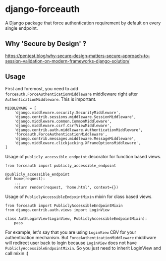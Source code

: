 # django-forceauth
A Django package that force authentication requirement by default on every single endpoint. 

## Why 'Secure by Design' ?
https://pentest.blog/why-secure-design-matters-secure-approach-to-session-validation-on-modern-frameworks-django-solution/

## Usage
First and foremost, you need to add `forceauth.ForceAuthenticationMiddleware` middleware right after `AuthenticationMiddleware`. This is important.

```
MIDDLEWARE = [
    'django.middleware.security.SecurityMiddleware',
    'django.contrib.sessions.middleware.SessionMiddleware',
    'django.middleware.common.CommonMiddleware',
    'django.middleware.csrf.CsrfViewMiddleware',
    'django.contrib.auth.middleware.AuthenticationMiddleware',
    'forceauth.ForceAuthenticationMiddleware',
    'django.contrib.messages.middleware.MessageMiddleware',
    'django.middleware.clickjacking.XFrameOptionsMiddleware',
]
```

Usage of `publicly_accessible_endpoint` decorator for function based views.

```
from forceauth import publicly_accessible_endpoint

@publicly_accessible_endpoint
def home(request):
    ...
    return render(request, 'home.html', context={})

```

Usage of `PubliclyAccessibleEndpointMixin` mixin for class based views. 

```
from forceauth import PubliclyAccessibleEndpointMixin
from django.contrib.auth.views import LoginView

class AuthLoginView(LoginView, PubliclyAccessibleEndpointMixin):
    pass
```

For example, let's say that you are using `LoginView` CBV for your authentication mechanism. But `ForceAuthenticationMiddleware` middlware will redirect user back to login because `LoginView` does not have `PubliclyAccessibleEndpointMixin`. So you just need to inherit LoginView and call mixin :)
